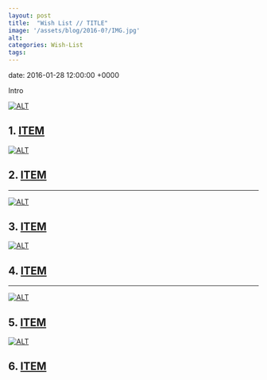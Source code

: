 ```yaml
---
layout: post
title:  "Wish List // TITLE"
image: '/assets/blog/2016-0?/IMG.jpg'
alt: 
categories: Wish-List
tags: 
---
```


date:   2016-01-28 12:00:00 +0000

Intro

<div class="row">
	<div class="col-md-6">
		<a href="" title=""><img src="/assets/blog/2016-0?/IMG.jpg" alt="ALT" title=""></a>
		<h2>1. <a href="" title="">ITEM</a></h2>
		<p></p>
	</div>
	<div class="col-md-6">
		<a href="" title=""><img src="/assets/blog/2016-0?/IMG.jpg" alt="ALT" title=""></a>
		<h2>2. <a href="" title="">ITEM</a></h2>
		<p></p>
	</div>
</div>

* * *

<div class="row">
	<div class="col-md-6">
		<a href="" title=""><img src="/assets/blog/2016-0?/IMG.jpg" alt="ALT" title=""></a>
		<h2>3. <a href="" title="">ITEM</a></h2>
		<p></p>
	</div>
	<div class="col-md-6">
		<a href="" title=""><img src="/assets/blog/2016-0?/IMG.jpg" alt="ALT" title=""></a>
		<h2>4. <a href="" title="">ITEM</a></h2>
		<p></p>
	</div>
</div>

* * *

<div class="row">
	<div class="col-md-6">
		<a href="" title=""><img src="/assets/blog/2016-0?/IMG.jpg" alt="ALT" title=""></a>
		<h2>5. <a href="" title="">ITEM</a></h2>
		<p></p>
	</div>
	<div class="col-md-6">
		<a href="" title=""><img src="/assets/blog/2016-0?/IMG.jpg" alt="ALT" title=""></a>
		<h2>6. <a href="" title="">ITEM</a></h2>
		<p></p>
	</div>
</div>
